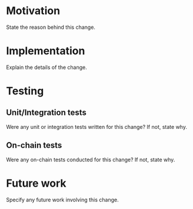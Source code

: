 # Motivation
State the reason behind this change.

# Implementation
Explain the details of the change.

# Testing

## Unit/Integration tests
Were any unit or integration tests written for this change? If not, state why.

## On-chain tests
Were any on-chain tests conducted for this change? If not, state why.

# Future work
Specify any future work involving this change.
